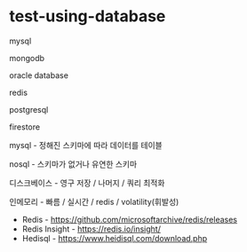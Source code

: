 # test-using-database


mysql

mongodb

oracle database

redis

postgresql

firestore

mysql - 정해진 스키마에 따라 데이터를 테이블

nosql - 스키마가 없거나 유연한 스키마



디스크베이스 - 영구 저장 / 나머지 / 쿼리 최적화

인메모리 - 빠름 / 실시간 / redis / volatility(휘발성)


- Redis - https://github.com/microsoftarchive/redis/releases
- Redis Insight - https://redis.io/insight/
- Hedisql - https://www.heidisql.com/download.php

